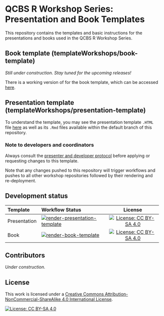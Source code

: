# QCBS R Workshop Series: Presentation and Book Templates

This repository contains the templates and basic instructions for the presentations and books used in the QCBS R Workshop Series.

## Book template (templateWorkshops/book-template)

*Still under construction. Stay tuned for the upcoming releases!*

There is a working version of for the book template, which can be accessed [here](https://qcbsrworkshops.github.io/templateWorkshops/book-template/).

## Presentation template (templateWorkshops/presentation-template)

To understand the template, you may see the presentation template `.HTML` file [here](https://qcbsrworkshops.github.io/templateWorkshops/presentation-template/index.html) as well as its `.Rmd` files available within the default branch of this repository.

### Note to developers and coordinators

Always consult the [presenter and developer protocol](https://qcbsrworkshops.github.io/presenter-developer-protocol/) before applying or requesting changes to this template. 

Note that any changes pushed to this repository will trigger workflows and pushes to all other workshop repositories followed by their rendering and re-deployment.

## Development status

Template | Workflow Status | License
:------- | :----- | :------:
Presentation     | [![render-presentation-template](https://github.com/QCBSRworkshops/templateWorkshops/workflows/render-presentation-template/badge.svg)](https://github.com/QCBSRworkshops/templateWorkshops/actions?query=workflow%3Arender-presentation-template) | [![License: CC BY-SA 4.0](https://img.shields.io/badge/License-CC%20BY--SA%204.0-lightgrey.svg)](https://creativecommons.org/licenses/by-sa/4.0/)
Book  | [![render-book-template](https://github.com/QCBSRworkshops/templateWorkshops/workflows/render-book-template/badge.svg)](https://github.com/QCBSRworkshops/templateWorkshops/actions?query=workflow%3Arender-book-template) | [![License: CC BY-SA 4.0](https://img.shields.io/badge/License-CC%20BY--SA%204.0-lightgrey.svg)](https://creativecommons.org/licenses/by-sa/4.0/)

## Contributors

_Under construction._

## License

This work is licensed under a [Creative Commons Attribution-NonCommercial-ShareAlike 4.0 International License](https://creativecommons.org/licenses/by-sa/4.0/).

[![License: CC BY-SA 4.0](https://img.shields.io/badge/License-CC%20BY--SA%204.0-lightgrey.svg)](https://creativecommons.org/licenses/by-sa/4.0/)
